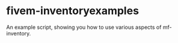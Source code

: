 # fivem-inventoryexamples
An example script, showing you how to use various aspects of mf-inventory.
